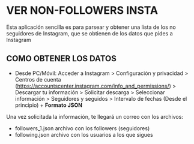 # VER NON-FOLLOWERS INSTA
Esta aplicación sencilla es para parsear y obtener una lista de los no seguidores de Instagram, que se obtienen de los datos que pides a Instagram
## COMO OBTENER LOS DATOS
- Desde PC/Móvil: Acceder a Instagram > Configuración y privacidad > Centros de cuenta (https://accountscenter.instagram.com/info_and_permissions/) > Descargar tu información > Solicitar descarga  > Seleccionar información > Seguidores y seguidos > Intervalo de fechas (Desde el principio) + **Formato JSON**

Una vez solicitada la información, te llegará un correo con los archivos:
- followers_1.json archivo con los followers (seguidores)
- following.json archivo con los usuarios a los que sigues
